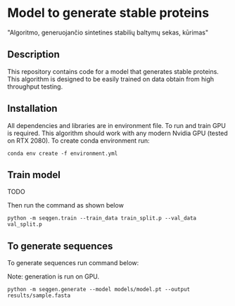 # Model to generate stable proteins

"Algoritmo, generuojančio sintetines stabilių baltymų sekas, kūrimas"

## Description

This repository contains code for a model that generates stable proteins. This algorithm is designed to be 
easily trained on data obtain from high throughput testing. 



## Installation

All dependencies and libraries are in environment file. To run and train GPU is required. This algorithm should work 
with any modern Nvidia GPU (tested on RTX 2080). To create conda environment run: 

```
conda env create -f environment.yml
```

## Train model

TODO

Then run the command as shown below

```
python -m seqgen.train --train_data train_split.p --val_data val_split.p
```

## To generate sequences

To generate sequences run command below:

Note: generation is run on GPU.

```
python -m seqgen.generate --model models/model.pt --output results/sample.fasta

```
